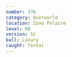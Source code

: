 ```yaml
---
number: 376
category: Overworld
location: Zone Polaire
level: 68
version: SC
ball: Luxury
caught: Terhal
---
```

